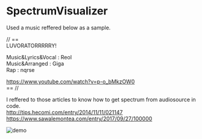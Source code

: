 # SpectrumVisualizer

Used a music reffered below as a sample.  

// ==  
LUVORATORRRRRY!  

Music&Lyrics&Vocal : Reol  
Music&Arranged : Giga  
Rap : nqrse  

https://www.youtube.com/watch?v=p-o_bMkzOW0  
== //  

I reffered to those articles to know how to get spectrum from audiosource in code.  
http://tips.hecomi.com/entry/2014/11/11/021147  
https://www.sawalemontea.com/entry/2017/09/27/100000

![demo](https://raw.github.com/wiki/YoHana19/SpectrumVisualizer/images/SpectrumVisualizer.gif)
